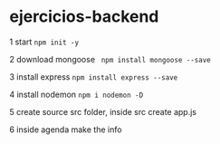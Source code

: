 # ejercicios-backend

1 start
```npm init -y```

2 download mongoose
``` npm install mongoose --save```

3 install express
```npm install express --save```

4 install nodemon
```npm i nodemon -D```

5 create source src folder,
inside src create app.js

6 inside agenda make the info
